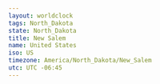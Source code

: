 ```yaml
---
layout: worldclock
tags: North_Dakota
state: North_Dakota
title: New Salem
name: United States
iso: US
timezone: America/North_Dakota/New_Salem
utc: UTC -06:45
---
```


